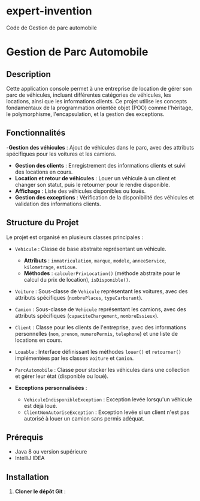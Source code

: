 # expert-invention
Code de Gestion de parc automobile
# Gestion de Parc Automobile

## Description
Cette application console permet à une entreprise de location de gérer son parc de véhicules, incluant différentes catégories de véhicules, les locations, ainsi que les informations clients. Ce projet utilise les concepts fondamentaux de la programmation orientée objet (POO) comme l'héritage, le polymorphisme, l'encapsulation, et la gestion des exceptions.

## Fonctionnalités
-**Gestion des véhicules** : Ajout de véhicules dans le parc, avec des attributs spécifiques pour les voitures et les camions.
- **Gestion des clients** : Enregistrement des informations clients et suivi des locations en cours.
- **Location et retour de véhicules** : Louer un véhicule à un client et changer son statut, puis le retourner pour le rendre disponible.
- **Affichage** : Liste des véhicules disponibles ou loués.
- **Gestion des exceptions** : Vérification de la disponibilité des véhicules et validation des informations clients.

## Structure du Projet
Le projet est organisé en plusieurs classes principales :

- `Vehicule` : Classe de base abstraite représentant un véhicule.
  - **Attributs** : `immatriculation`, `marque`, `modele`, `anneeService`, `kilometrage`, `estLoue`.
  - **Méthodes** : `calculerPrixLocation()` (méthode abstraite pour le calcul du prix de location), `isDisponible()`.

- `Voiture` : Sous-classe de `Vehicule` représentant les voitures, avec des attributs spécifiques (`nombrePlaces`, `typeCarburant`).
- `Camion` : Sous-classe de `Vehicule` représentant les camions, avec des attributs spécifiques (`capaciteChargement`, `nombreEssieux`).

- `Client` : Classe pour les clients de l'entreprise, avec des informations personnelles (`nom`, `prenom`, `numeroPermis`, `telephone`) et une liste de locations en cours.

- `Louable` : Interface définissant les méthodes `louer()` et `retourner()` implémentées par les classes `Voiture` et `Camion`.

- `ParcAutomobile` : Classe pour stocker les véhicules dans une collection et gérer leur état (disponible ou loué).

- **Exceptions personnalisées** :
  - `VehiculeIndisponibleException` : Exception levée lorsqu'un véhicule est déjà loué.
  - `ClientNonAutoriseException` : Exception levée si un client n'est pas autorisé à louer un camion sans permis adéquat.

## Prérequis
- Java 8 ou version supérieure
- IntelliJ IDEA
  

## Installation
1. **Cloner le dépôt Git** :
   
